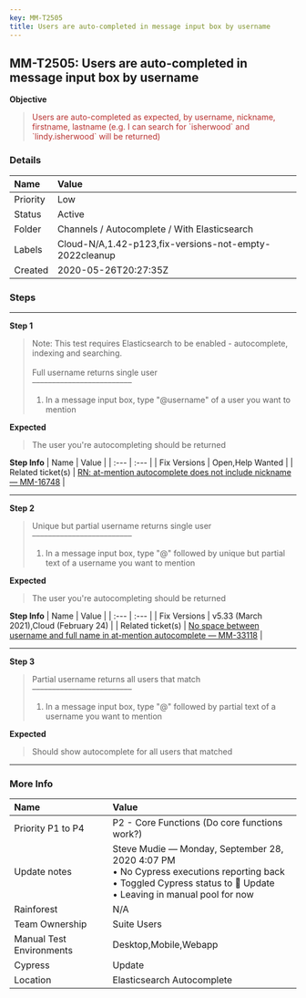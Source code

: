 ```yaml
---
key: MM-T2505
title: Users are auto-completed in message input box by username
---
```


## MM-T2505: Users are auto-completed in message input box by username

**Objective**

> <article><span style="color: rgb(184, 49, 47);">Users are auto-completed as expected, by username, nickname, firstname, lastname (e.g. I can search for `isherwood` and `lindy.isherwood` will be returned)</span></article>

### Details

| Name     | Value                                                  |
| :------- | :----------------------------------------------------- |
| Priority | Low                                                    |
| Status   | Active                                                 |
| Folder   | Channels / Autocomplete / With Elasticsearch           |
| Labels   | Cloud-N/A,1.42-p123,fix-versions-not-empty-2022cleanup |
| Created  | 2020-05-26T20:27:35Z                                   |

### Steps

<hr/>

**Step 1**

> <article>Note: This test requires Elasticsearch to be enabled - autocomplete, indexing and searching.<br><br>Full username returns single user<br>–––––––––––––––––––––––––<ol><li>In a message input box, type "@username" of a user you want to mention</li></ol></article>

**Expected**

> <article>The user you're autocompleting should be returned</article>

**Step Info**
| Name | Value |
| :--- | :--- |
| Fix Versions | Open,Help Wanted |
| Related ticket(s) | <a href="https://mattermost.atlassian.net/browse/MM-16748">RN: at-mention autocomplete does not include nickname — MM-16748</a> |

<hr/>

**Step 2**

> <article>Unique but partial username returns single user<br>–––––––––––––––––––––––––<ol><li>In a message input box, type "@" followed by unique but partial text of a username you want to mention</li></ol></article>

**Expected**

> <article>The user you're autocompleting should be returned</article>

**Step Info**
| Name | Value |
| :--- | :--- |
| Fix Versions | v5.33 (March 2021),Cloud (February 24) |
| Related ticket(s) | <a href="https://mattermost.atlassian.net/browse/MM-33118">No space between username and full name in at-mention autocomplete — MM-33118</a> |

<hr/>

**Step 3**

> <article>Partial username returns all users that match<br>–––––––––––––––––––––––––<ol><li>In a message input box, type "@" followed by partial text of a username you want to mention</li></ol></article>

**Expected**

> <article>Should show autocomplete for all users that matched</article>

<hr/>

### More Info

| Name                     | Value                                                                                                                                                                  |
| :----------------------- | :--------------------------------------------------------------------------------------------------------------------------------------------------------------------- |
| Priority P1 to P4        | P2 - Core Functions (Do core functions work?)                                                                                                                          |
| Update notes             | Steve Mudie — Monday, September 28, 2020 4:07 PM<br>• No Cypress executions reporting back<br>• Toggled Cypress status to 🔧 Update<br>• Leaving in manual pool for now |
| Rainforest               | N/A                                                                                                                                                                    |
| Team Ownership           | Suite Users                                                                                                                                                            |
| Manual Test Environments | Desktop,Mobile,Webapp                                                                                                                                                  |
| Cypress                  | Update                                                                                                                                                                 |
| Location                 | Elasticsearch Autocomplete                                                                                                                                             |
